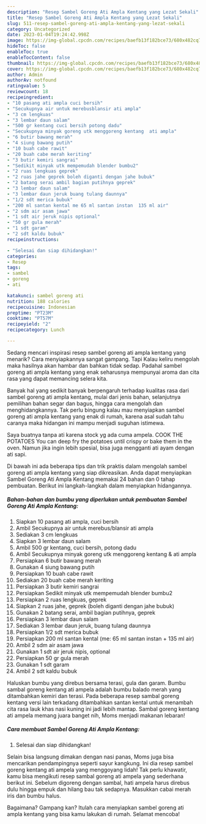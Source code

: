 ```yaml
---
description: "Resep Sambel Goreng Ati Ampla Kentang yang Lezat Sekali"
title: "Resep Sambel Goreng Ati Ampla Kentang yang Lezat Sekali"
slug: 511-resep-sambel-goreng-ati-ampla-kentang-yang-lezat-sekali
category: Uncategorized
date: 2023-01-04T19:24:42.998Z
image: https://img-global.cpcdn.com/recipes/baefb13f182bce73/680x482cq70/sambel-goreng-ati-ampla-kentang-foto-resep-utama.jpg
hideToc: false
enableToc: true
enableTocContent: false
thumbnail: https://img-global.cpcdn.com/recipes/baefb13f182bce73/680x482cq70/sambel-goreng-ati-ampla-kentang-foto-resep-utama.jpg
cover: https://img-global.cpcdn.com/recipes/baefb13f182bce73/680x482cq70/sambel-goreng-ati-ampla-kentang-foto-resep-utama.jpg
author: Admin
authorAv: notfound
ratingvalue: 5
reviewcount: 18
recipeingredient:
- "10 pasang ati ampla cuci bersih"
- "Secukupnya air untuk merebusblansir ati ampla"
- "3 cm lengkuas"
- "3 lembar daun salam"
- "500 gr kentang cuci bersih potong dadu"
- "Secukupnya minyak goreng utk menggoreng kentang  ati ampla"
- "6 butir bawang merah"
- "4 siung bawang putih"
- "10 buah cabe rawit"
- "20 buah cabe merah keriting"
- "3 butir kemiri sangrai"
- "Sedikit minyak utk mempemudah blender bumbu2"
- "2 ruas lengkuas geprek"
- "2 ruas jahe geprek boleh diganti dengan jahe bubuk"
- "2 batang serai ambil bagian putihnya geprek"
- "3 lembar daun salam"
- "3 lembar daun jeruk buang tulang daunnya"
- "1/2 sdt merica bubuk"
- "200 ml santan kental me 65 ml santan instan  135 ml air"
- "2 sdm air asam jawa"
- "1 sdt air jeruk nipis optional"
- "50 gr gula merah"
- "1 sdt garam"
- "2 sdt kaldu bubuk"
recipeinstructions:

- "Selesai dan siap dihidangkan!"
categories:
- Resep
tags:
- sambel
- goreng
- ati

katakunci: sambel goreng ati 
nutrition: 188 calories
recipecuisine: Indonesian
preptime: "PT23M"
cooktime: "PT57M"
recipeyield: "2"
recipecategory: Lunch

---
```



Sedang mencari inspirasi resep sambel goreng ati ampla kentang yang menarik? Cara menyiapkannya sangat gampang. Tapi Kalau keliru mengolah maka hasilnya akan hambar dan bahkan tidak sedap. Padahal sambel goreng ati ampla kentang yang enak seharusnya mempunyai aroma dan cita rasa yang dapat memancing selera kita.


Banyak hal yang sedikit banyak berpengaruh terhadap kualitas rasa dari sambel goreng ati ampla kentang, mulai dari jenis bahan, selanjutnya pemilihan bahan segar dan bagus, hingga cara mengolah dan menghidangkannya. Tak perlu bingung kalau mau menyiapkan sambel goreng ati ampla kentang yang enak di rumah, karena asal sudah tahu caranya maka hidangan ini mampu menjadi suguhan istimewa.

Saya buatnya tanpa ati karena stock yg ada cuma ampela. COOK THE POTATOES You can deep fry the potatoes until crispy or bake them in the oven. Namun jika ingin lebih spesial, bisa juga mengganti ati ayam dengan ati sapi.


Di bawah ini ada beberapa tips dan trik praktis dalam mengolah sambel goreng ati ampla kentang yang siap dikreasikan. Anda dapat menyiapkan Sambel Goreng Ati Ampla Kentang memakai 24 bahan dan 0 tahap pembuatan. Berikut ini langkah-langkah dalam menyiapkan hidangannya.

<!--inarticleads1-->

##### Bahan-bahan dan bumbu yang diperlukan untuk pembuatan Sambel Goreng Ati Ampla Kentang:

1. Siapkan 10 pasang ati ampla, cuci bersih
1. Ambil Secukupnya air untuk merebus/blansir ati ampla
1. Sediakan 3 cm lengkuas
1. Siapkan 3 lembar daun salam
1. Ambil 500 gr kentang, cuci bersih, potong dadu
1. Ambil Secukupnya minyak goreng utk menggoreng kentang &amp; ati ampla
1. Persiapkan 6 butir bawang merah
1. Gunakan 4 siung bawang putih
1. Persiapkan 10 buah cabe rawit
1. Sediakan 20 buah cabe merah keriting
1. Persiapkan 3 butir kemiri sangrai
1. Persiapkan Sedikit minyak utk mempemudah blender bumbu2
1. Persiapkan 2 ruas lengkuas, geprek
1. Siapkan 2 ruas jahe, geprek (boleh diganti dengan jahe bubuk)
1. Gunakan 2 batang serai, ambil bagian putihnya, geprek
1. Persiapkan 3 lembar daun salam
1. Sediakan 3 lembar daun jeruk, buang tulang daunnya
1. Persiapkan 1/2 sdt merica bubuk
1. Persiapkan 200 ml santan kental (me: 65 ml santan instan + 135 ml air)
1. Ambil 2 sdm air asam jawa
1. Gunakan 1 sdt air jeruk nipis, optional
1. Persiapkan 50 gr gula merah
1. Gunakan 1 sdt garam
1. Ambil 2 sdt kaldu bubuk


Haluskan bumbu yang direbus bersama terasi, gula dan garam. Bumbu sambal goreng kentang ati ampela adalah bumbu balado merah yang ditambahkan kemiri dan terasi. Pada beberapa resep sambal goreng kentang versi lain terkadang ditambahkan santan kental untuk menambah cita rasa lauk khas nasi kuning ini jadi lebih mantap. Sambal goreng kentang ati ampela memang juara banget nih, Moms menjadi makanan lebaran! 

<!--inarticleads2-->

##### Cara membuat Sambel Goreng Ati Ampla Kentang:


1. Selesai dan siap dihidangkan!

Selain bisa langsung dimakan dengan nasi panas, Moms juga bisa mencarikan pendampingnya seperti sayur kangkung. Ini dia resep sambel goreng kentang ati ampela yang menggoyang lidah! Tak perlu khawatir, kamu bisa mengikuti resep sambal goreng ati ampela yang sederhana berikut ini. Sebelum digoreng dengan sambal, hati ampela harus direbus dulu hingga empuk dan hilang bau tak sedapnya. Masukkan cabai merah iris dan bumbu halus. 

Bagaimana? Gampang kan? Itulah cara menyiapkan sambel goreng ati ampla kentang yang bisa kamu lakukan di rumah. Selamat mencoba!
